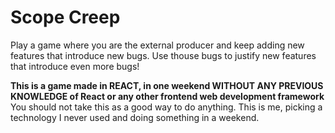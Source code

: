 # Scope Creep
Play a game where you are the external producer and keep adding new features that introduce new bugs. Use thouse bugs to justify new features that introduce even more bugs!

**This is a game made in REACT, in one weekend WITHOUT ANY PREVIOUS KNOWLEDGE of React or any other frontend web development framework**  
You should not take this as a good way to do anything. This is me, picking a technology I never used and doing something in a weekend.
